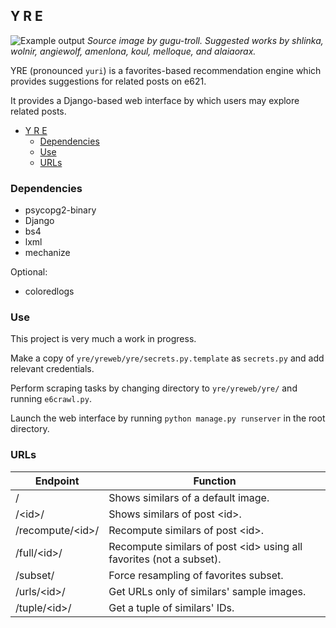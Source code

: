 ## Y R E
![Example output](https://raw.githubusercontent.com/splineclaw/yre/master/example.jpg)
_Source image by gugu-troll. Suggested works by shlinka, wolnir, angiewolf, amenlona, koul, melloque, and alaiaorax._

YRE (pronounced `yuri`) is a favorites-based recommendation engine which provides suggestions for related posts on e621.

It provides a Django-based web interface by which users may explore related posts.

- [Y R E](#y-r-e)
  - [Dependencies](#dependencies)
  - [Use](#use)
  - [URLs](#urls)


### Dependencies

- psycopg2-binary
- Django
- bs4
- lxml
- mechanize

Optional:
- coloredlogs


### Use

This project is very much a work in progress.

Make a copy of `yre/yreweb/yre/secrets.py.template` as `secrets.py` and add relevant credentials.

Perform scraping tasks by changing directory to `yre/yreweb/yre/` and running `e6crawl.py`.

Launch the web interface by running `python manage.py runserver` in the root directory.


### URLs

| Endpoint | Function |
|---|---|
| / | Shows similars of a default image. |
| /\<id\>/ | Shows similars of post \<id\>. |
| /recompute/\<id\>/ | Recompute similars of post \<id\>. |
| /full/\<id\>/ | Recompute similars of post \<id\> using all favorites (not a subset). |
| /subset/ | Force resampling of favorites subset. |
| /urls/\<id\>/ | Get URLs only of similars' sample images. |
| /tuple/\<id\>/ | Get a tuple of similars' IDs. |


